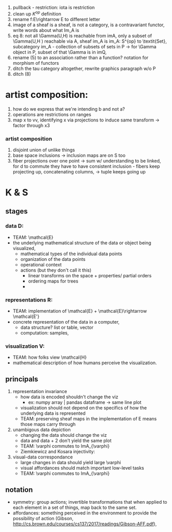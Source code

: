 1. pullback - restriction: iota is restriction 
2. clean up $K^{op}$ definition
3. rename f:E\rightarrow E to different letter
4. image of a sheaf is a sheaf, is not a category, is a contravariant functor, write words about what Im_A is 
5. eq 8:  not all \Gamma(U,H) is reachable from imA, only a subset of \Gamma(U,H ) reachable via A, sheaf im_A is im_A: S^{op} to \textit{Set}, subcategory im_A - collection of subsets of sets in P -> for \Gamma object in P, subset of that \Gamma is in imQ, 
6. rename (5) to an association rather than a function? notation for morphism of functors
7.  ditch the tau category altogether, rewrite graphics paragraph w/o P
8.  ditch (8) 

# artist composition: 
1. how do we express that we're intending b and not a? 
2. operations are restrictions on ranges 
3. map x to vv, identifying x via projections to induce same transform -> factor through x3 
### artist composition
1. disjoint union of unlike things
2. base space inclusions -> inclusion maps are on S too
3. fiber projections over one point -> sum w/ understanding to be linked, for d to commute they have to have consistent inclusion - fibers keep projecting up, concatenating columns, -> tuple keeps going up 

# K & S 
## stages
### data D: 
- TEAM: \mathcal{E}
- the underlying mathematical structure of the data or object being visualized,
  - mathematical types of the individual data points
  - organization of the data points
  - operational context
  - actions (but they don't call it this)
    - linear transforms on the space + properties/ partial orders
    - ordering maps for trees
    - 
### representations R: 
- TEAM: implementation of \mathcal{E} + \mathcal{E}\rightarrow \mathcal{E'}
- concrete representation of the data in a computer,
  - data structure? list or table, vector 
  - computation: samples, 

### visualization V:
- TEAM: how folks view \mathcal{H}
- mathematical description of how humans perceive the visualization.

## principals
1. representation invariance
    - how data is encoded shouldn't change the viz
      - ex: numpy array | pandas dataframe -> same line plot
    - visualization should not depend on the specifics of how the underlying data is represented
    - TEAM: preserving sheaf maps in the implementation of E means those maps carry through
2. unambigous data depiction
   - changing the data should change the viz
    - data and data + 2 don't yield the same plot
   - TEAM: \varphi commutes to ImA_{\varphi}
   - Ziemkiewicz and Kosara injectivity: 
3. visual-data correspondance
    - large changes in data should yield large \varphi
    - visual affordances should match important low-level tasks
    - TEAM: \varphi commutes to ImA_{\varphi}

## notation
* symmetry: group actions; invertible transformations that when applied to each element in a set of things, map back to the same set. 
* affordances: something perceived in the environment to provide the possibility
of action (Gibson, http://cs.brown.edu/courses/cs137/2017/readings/Gibson-AFF.pdf),

